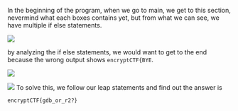 In the beginning of the program, when we go to main, we get to this section, nevermind what each boxes contains yet, but from what we can see, we have multiple if else statements.

![](https://github.com/Immobility/CTF-Writeups/blob/master/encryptCTF-2019/reversing/crackme01/pics/crackme01.1.png)

by analyzing the if else statements, we would want to get to the end because the wrong output shows ```encryptCTF{BYE```. 

![](https://github.com/Immobility/CTF-Writeups/blob/master/encryptCTF-2019/reversing/crackme01/pics/crackme01.2.png)

![](https://github.com/Immobility/CTF-Writeups/blob/master/encryptCTF-2019/reversing/crackme01/pics/crackme01.3.png)
To solve this, we follow our leap statements and find out the answer is

```encryptCTF{gdb_or_r2?}```
